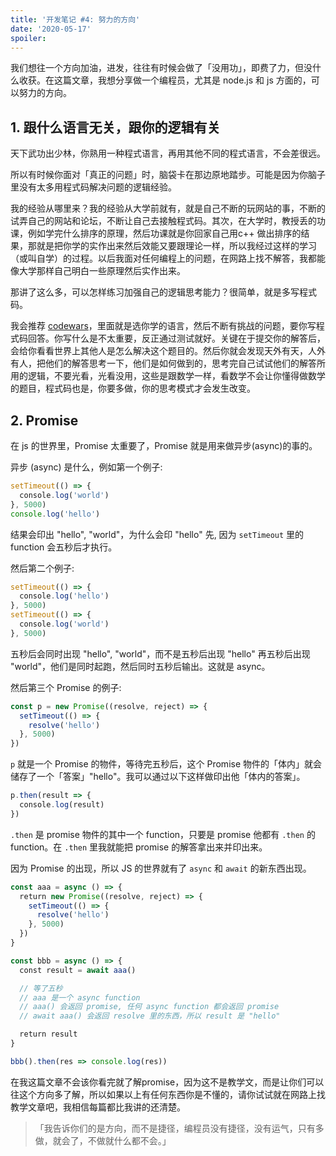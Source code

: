 ```yaml
---
title: '开发笔记 #4: 努力的方向'
date: '2020-05-17'
spoiler:
---
```


我们想往一个方向加油，进发，往往有时候会做了「没用功」，即费了力，但没什么收获。在这篇文章，我想分享做一个编程员，尤其是 node.js 和 js 方面的，可以努力的方向。

## 1. 跟什么语言无关，跟你的逻辑有关

天下武功出少林，你熟用一种程式语言，再用其他不同的程式语言，不会差很远。

所以有时候你面对「真正的问题」时，脑袋卡在那边原地踏步。可能是因为你脑子里没有太多用程式码解决问题的逻辑经验。

我的经验从哪里来？我的经验从大学前就有，就是自己不断的玩网站的事，不断的试弄自己的网站和论坛，不断让自己去接触程式码。其次，在大学时，教授丢的功课，例如学完什么排序的原理，然后功课就是你回家自己用c++ 做出排序的结果，那就是把你学的实作出来然后效能又要跟理论一样，所以我经过这样的学习（或叫自学）的过程。以后我面对任何编程上的问题，在网路上找不解答，我都能像大学那样自己明白一些原理然后实作出来。

那讲了这么多，可以怎样练习加强自己的逻辑思考能力？很简单，就是多写程式码。

我会推荐 [codewars](https://codewars.com)，里面就是选你学的语言，然后不断有挑战的问题，要你写程式码回答。你写什么是不太重要，反正通过测试就好。关键在于提交你的解答后，会给你看看世界上其他人是怎么解决这个题目的。然后你就会发现天外有天，人外有人，把他们的解答思考一下，他们是如何做到的，思考完自己试试他们的解答所用的逻辑，不要光看，光看没用，这些是跟数学一样，看数学不会让你懂得做数学的题目，程式码也是，你要多做，你的思考模式才会发生改变。

## 2. Promise

在 js 的世界里，Promise 太重要了，Promise 就是用来做异步(async)的事的。

异步 (async) 是什么，例如第一个例子:

```jsx
setTimeout(() => {
  console.log('world')
}, 5000)
console.log('hello')
```

结果会印出 "hello", "world"，为什么会印 "hello" 先, 因为 `setTimeout` 里的 function 会五秒后才执行。

然后第二个例子:

```jsx
setTimeout(() => {
  console.log('hello')
}, 5000)
setTimeout(() => {
  console.log('world')
}, 5000)
```

五秒后会同时出现 "hello", "world"，而不是五秒后出现 "hello" 再五秒后出现 "world"，他们是同时起跑，然后同时五秒后输出。这就是 async。

然后第三个 Promise 的例子:

```jsx
const p = new Promise((resolve, reject) => {
  setTimeout(() => {
    resolve('hello')
  }, 5000)
})
```

`p` 就是一个 Promise 的物件，等待完五秒后，这个 Promise 物件的「体内」就会储存了一个「答案」"hello"。我可以通过以下这样做印出他「体内的答案」。

```jsx
p.then(result => {
  console.log(result)
})
```

`.then` 是 promise 物件的其中一个 function，只要是 promise 他都有 `.then` 的 function。在 `.then` 里我就能把 promise 的解答拿出来并印出来。

因为 Promise 的出现，所以 JS 的世界就有了 `async` 和 `await` 的新东西出现。

```jsx
const aaa = async () => {
  return new Promise((resolve, reject) => {
    setTimeout(() => {
      resolve('hello')
    }, 5000)
  })
}

const bbb = async () => {
  const result = await aaa()

  // 等了五秒
  // aaa 是一个 async function
  // aaa() 会返回 promise, 任何 async function 都会返回 promise
  // await aaa() 会返回 resolve 里的东西，所以 result 是 "hello"

  return result
}

bbb().then(res => console.log(res))
```

在我这篇文章不会该你看完就了解promise，因为这不是教学文，而是让你们可以往这个方向多了解，所以如果以上有任何东西你是不懂的，请你试试就在网路上找教学文章吧，我相信每篇都比我讲的还清楚。

> 「我告诉你们的是方向，而不是捷径，编程员没有捷径，没有运气，只有多做，就会了，不做就什么都不会。」
